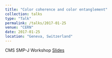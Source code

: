 ```yaml
---
title: "Color coherence and color entanglement"
collection: talks
type: "Talk"
permalink: /talks/2017-01-25
venue: "CERN"
date: 2017-01-25
location: "Geneva, Switzerland"
---
```


CMS SMP-J Workshop
[Slides](https://jdosbo.github.io/files/ColorEntanglement_ColorCoherence_JDOsborn.pdf) 
